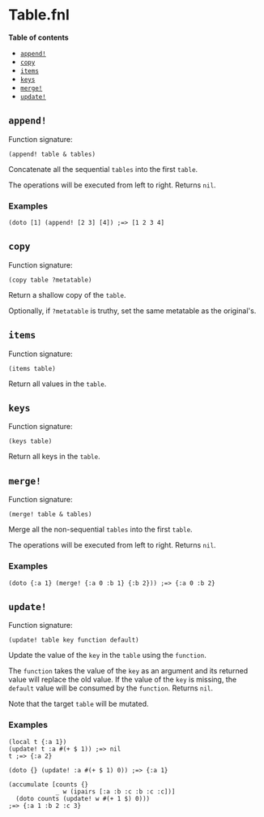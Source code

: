 # Table.fnl

**Table of contents**

- [`append!`](#append)
- [`copy`](#copy)
- [`items`](#items)
- [`keys`](#keys)
- [`merge!`](#merge)
- [`update!`](#update)

## `append!`
Function signature:

```
(append! table & tables)
```

Concatenate all the sequential `tables` into the first `table`.

The operations will be executed from left to right. Returns `nil`.

### Examples

```fennel
(doto [1] (append! [2 3] [4]) ;=> [1 2 3 4]
```

## `copy`
Function signature:

```
(copy table ?metatable)
```

Return a shallow copy of the `table`.

Optionally, if `?metatable` is truthy, set the same metatable as the original's.

## `items`
Function signature:

```
(items table)
```

Return all values in the `table`.

## `keys`
Function signature:

```
(keys table)
```

Return all keys in the `table`.

## `merge!`
Function signature:

```
(merge! table & tables)
```

Merge all the non-sequential `tables` into the first `table`.

The operations will be executed from left to right. Returns `nil`.

### Examples

```fennel
(doto {:a 1} (merge! {:a 0 :b 1} {:b 2})) ;=> {:a 0 :b 2}
```

## `update!`
Function signature:

```
(update! table key function default)
```

Update the value of the `key` in the `table` using the `function`.

The `function` takes the value of the `key` as an argument and its returned value
will replace the old value. If the value of the `key` is missing, the `default`
value will be consumed by the `function`. Returns `nil`.

Note that the target `table` will be mutated.

### Examples

```fennel
(local t {:a 1})
(update! t :a #(+ $ 1)) ;=> nil
t ;=> {:a 2}

(doto {} (update! :a #(+ $ 1) 0)) ;=> {:a 1}

(accumulate [counts {}
             _ w (ipairs [:a :b :c :b :c :c])]
  (doto counts (update! w #(+ 1 $) 0)))
;=> {:a 1 :b 2 :c 3}
```


<!-- Generated with Fenneldoc 1.0.1-dev-7960056
     https://gitlab.com/andreyorst/fenneldoc -->
